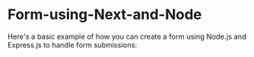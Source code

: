 # Form-using-Next-and-Node
Here's a basic example of how you can create a form using Node.js and Express.js to handle form submissions:
